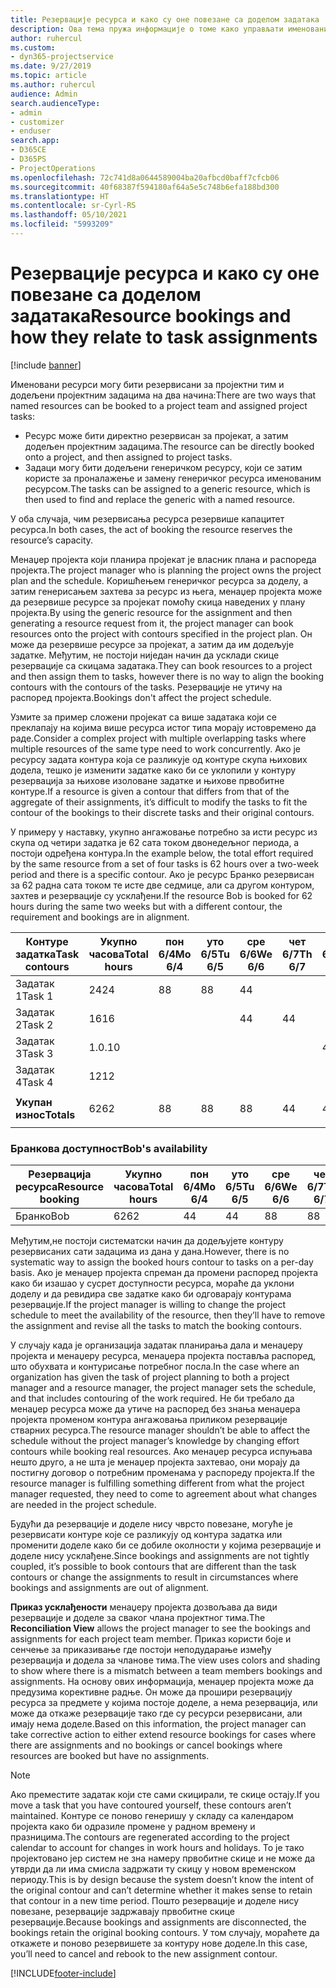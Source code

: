 ```yaml
---
title: Резервације ресурса и како су оне повезане са доделом задатака
description: Ова тема пружа информације о томе како управљати именованим ресурсима, резервацијама ресурса и доделама задатака, као и какав је њихов међусобни однос.
author: ruhercul
ms.custom:
- dyn365-projectservice
ms.date: 9/27/2019
ms.topic: article
ms.author: ruhercul
audience: Admin
search.audienceType:
- admin
- customizer
- enduser
search.app:
- D365CE
- D365PS
- ProjectOperations
ms.openlocfilehash: 72c741d8a0644589004ba20afbcd0baff7cfcb06
ms.sourcegitcommit: 40f68387f594180af64a5e5c748b6efa188bd300
ms.translationtype: HT
ms.contentlocale: sr-Cyrl-RS
ms.lasthandoff: 05/10/2021
ms.locfileid: "5993209"
---
```

# <a name="resource-bookings-and-how-they-relate-to-task-assignments"></a><span data-ttu-id="dea89-103">Резервације ресурса и како су оне повезане са доделом задатака</span><span class="sxs-lookup"><span data-stu-id="dea89-103">Resource bookings and how they relate to task assignments</span></span>

[!include [banner](../includes/psa-now-project-operations.md)]

<span data-ttu-id="dea89-104">Именовани ресурси могу бити резервисани за пројектни тим и додељени пројектним задацима на два начина:</span><span class="sxs-lookup"><span data-stu-id="dea89-104">There are two ways that named resources can be booked to a project team and assigned project tasks:</span></span>

- <span data-ttu-id="dea89-105">Ресурс може бити директно резервисан за пројекат, а затим додељен пројектним задацима.</span><span class="sxs-lookup"><span data-stu-id="dea89-105">The resource can be directly booked onto a project, and then assigned to project tasks.</span></span>
- <span data-ttu-id="dea89-106">Задаци могу бити додељени генеричком ресурсу, који се затим користе за проналажење и замену генеричког ресурса именованим ресурсом.</span><span class="sxs-lookup"><span data-stu-id="dea89-106">The tasks can be assigned to a generic resource, which is then used to find and replace the generic with a named resource.</span></span> 

<span data-ttu-id="dea89-107">У оба случаја, чим резервисања ресурса резервише капацитет ресурса.</span><span class="sxs-lookup"><span data-stu-id="dea89-107">In both cases, the act of booking the resource reserves the resource’s capacity.</span></span>

<span data-ttu-id="dea89-108">Менаџер пројекта који планира пројекат је власник плана и распореда пројекта.</span><span class="sxs-lookup"><span data-stu-id="dea89-108">The project manager who is planning the project owns the project plan and the schedule.</span></span> <span data-ttu-id="dea89-109">Коришћењем генеричког ресурса за доделу, а затим генерисањем захтева за ресурс из њега, менаџер пројекта може да резервише ресурсе за пројекат помоћу скица наведених у плану пројекта.</span><span class="sxs-lookup"><span data-stu-id="dea89-109">By using the generic resource for the assignment and then generating a resource request from it, the project manager can book resources onto the project with contours specified in the project plan.</span></span> <span data-ttu-id="dea89-110">Он може да резервише ресурсе за пројекат, а затим да им додељује задатке. Међутим, не постоји ниједан начин да усклади скице резервације са скицама задатака.</span><span class="sxs-lookup"><span data-stu-id="dea89-110">They can book resources to a project and then assign them to tasks, however there is no way to align the booking contours with the contours of the tasks.</span></span> <span data-ttu-id="dea89-111">Резервације не утичу на распоред пројекта.</span><span class="sxs-lookup"><span data-stu-id="dea89-111">Bookings don't affect the project schedule.</span></span>

<span data-ttu-id="dea89-112">Узмите за пример сложени пројекат са више задатака који се преклапају на којима више ресурса истог типа морају истовремено да раде.</span><span class="sxs-lookup"><span data-stu-id="dea89-112">Consider a complex project with multiple overlapping tasks where multiple resources of the same type need to work concurrently.</span></span> <span data-ttu-id="dea89-113">Ако је ресурсу задата контура која се разликује од контуре скупа њихових додела, тешко је изменити задатке како би се уклопили у контуру резервација за њихове изоловане задатке и њихове првобитне контуре.</span><span class="sxs-lookup"><span data-stu-id="dea89-113">If a resource is given a contour that differs from that of the aggregate of their assignments, it’s difficult to modify the tasks to fit the contour of the bookings to their discrete tasks and their original contours.</span></span>

<span data-ttu-id="dea89-114">У примеру у наставку, укупно ангажовање потребно за исти ресурс из скупа од четири задатка је 62 сата током двонедељног периода, а постоји одређена контура.</span><span class="sxs-lookup"><span data-stu-id="dea89-114">In the example below, the total effort required by the same resource from a set of four tasks is 62 hours over a two-week period and there is a specific contour.</span></span> <span data-ttu-id="dea89-115">Ако је ресурс Бранко резервисан за 62 радна сата током те исте две седмице, али са другом контуром, захтев и резервације су усклађени.</span><span class="sxs-lookup"><span data-stu-id="dea89-115">If the resource Bob is booked for 62 hours during the same two weeks but with a different contour, the requirement and bookings are in alignment.</span></span>

| <span data-ttu-id="dea89-116">**Контуре задатка**</span><span class="sxs-lookup"><span data-stu-id="dea89-116">**Task contours**</span></span>    | <span data-ttu-id="dea89-117">**Укупно часова**</span><span class="sxs-lookup"><span data-stu-id="dea89-117">**Total hours**</span></span> | <span data-ttu-id="dea89-118">пон 6/4</span><span class="sxs-lookup"><span data-stu-id="dea89-118">Mo 6/4</span></span> | <span data-ttu-id="dea89-119">уто 6/5</span><span class="sxs-lookup"><span data-stu-id="dea89-119">Tu 6/5</span></span> | <span data-ttu-id="dea89-120">сре 6/6</span><span class="sxs-lookup"><span data-stu-id="dea89-120">We 6/6</span></span> | <span data-ttu-id="dea89-121">чет 6/7</span><span class="sxs-lookup"><span data-stu-id="dea89-121">Th 6/7</span></span> | <span data-ttu-id="dea89-122">пет 6/8</span><span class="sxs-lookup"><span data-stu-id="dea89-122">Fr 6/8</span></span> | <span data-ttu-id="dea89-123">суб 6/9</span><span class="sxs-lookup"><span data-stu-id="dea89-123">Sa 6/9</span></span> | <span data-ttu-id="dea89-124">не 6/10</span><span class="sxs-lookup"><span data-stu-id="dea89-124">Su 6/10</span></span> | <span data-ttu-id="dea89-125">пон 6/11</span><span class="sxs-lookup"><span data-stu-id="dea89-125">Mo 6/11</span></span> | <span data-ttu-id="dea89-126">уто 6/12</span><span class="sxs-lookup"><span data-stu-id="dea89-126">Tu 6/12</span></span> | <span data-ttu-id="dea89-127">сре 6/13</span><span class="sxs-lookup"><span data-stu-id="dea89-127">We 6/13</span></span> | <span data-ttu-id="dea89-128">чет 6/14</span><span class="sxs-lookup"><span data-stu-id="dea89-128">Th 6/14</span></span> | <span data-ttu-id="dea89-129">пет 6/15</span><span class="sxs-lookup"><span data-stu-id="dea89-129">Fr 6/15</span></span> |
|----------------------|-----------------|--------|--------|--------|--------|--------|--------|---------|---------|---------|---------|---------|---------|
| <span data-ttu-id="dea89-130">Задатак 1</span><span class="sxs-lookup"><span data-stu-id="dea89-130">Task 1</span></span>               | <span data-ttu-id="dea89-131">24</span><span class="sxs-lookup"><span data-stu-id="dea89-131">24</span></span>              | <span data-ttu-id="dea89-132">8</span><span class="sxs-lookup"><span data-stu-id="dea89-132">8</span></span>      | <span data-ttu-id="dea89-133">8</span><span class="sxs-lookup"><span data-stu-id="dea89-133">8</span></span>      | <span data-ttu-id="dea89-134">4</span><span class="sxs-lookup"><span data-stu-id="dea89-134">4</span></span>      |        |        |        |         |         |         | <span data-ttu-id="dea89-135">4</span><span class="sxs-lookup"><span data-stu-id="dea89-135">4</span></span>       |         |         |
| <span data-ttu-id="dea89-136">Задатак 2</span><span class="sxs-lookup"><span data-stu-id="dea89-136">Task 2</span></span>               | <span data-ttu-id="dea89-137">16</span><span class="sxs-lookup"><span data-stu-id="dea89-137">16</span></span>              |        |        | <span data-ttu-id="dea89-138">4</span><span class="sxs-lookup"><span data-stu-id="dea89-138">4</span></span>      | <span data-ttu-id="dea89-139">4</span><span class="sxs-lookup"><span data-stu-id="dea89-139">4</span></span>      |        |        |         | <span data-ttu-id="dea89-140">8</span><span class="sxs-lookup"><span data-stu-id="dea89-140">8</span></span>       |         |         |         |         |
| <span data-ttu-id="dea89-141">Задатак 3</span><span class="sxs-lookup"><span data-stu-id="dea89-141">Task 3</span></span>               | <span data-ttu-id="dea89-142">1.0.</span><span class="sxs-lookup"><span data-stu-id="dea89-142">10</span></span>              |        |        |        |        | <span data-ttu-id="dea89-143">4</span><span class="sxs-lookup"><span data-stu-id="dea89-143">4</span></span>      |        |         |         | <span data-ttu-id="dea89-144">4</span><span class="sxs-lookup"><span data-stu-id="dea89-144">4</span></span>       |         | <span data-ttu-id="dea89-145">2</span><span class="sxs-lookup"><span data-stu-id="dea89-145">2</span></span>       |         |
| <span data-ttu-id="dea89-146">Задатак 4</span><span class="sxs-lookup"><span data-stu-id="dea89-146">Task 4</span></span>               | <span data-ttu-id="dea89-147">12</span><span class="sxs-lookup"><span data-stu-id="dea89-147">12</span></span>              |        |        |        |        |        |        |         |         |         | <span data-ttu-id="dea89-148">4</span><span class="sxs-lookup"><span data-stu-id="dea89-148">4</span></span>       |         | <span data-ttu-id="dea89-149">8</span><span class="sxs-lookup"><span data-stu-id="dea89-149">8</span></span>       |
|                      |                 |        |        |        |        |        |        |         |         |         |         |         |         |
| <span data-ttu-id="dea89-150">**Укупан износ**</span><span class="sxs-lookup"><span data-stu-id="dea89-150">**Totals**</span></span>           | <span data-ttu-id="dea89-151">62</span><span class="sxs-lookup"><span data-stu-id="dea89-151">62</span></span>              | <span data-ttu-id="dea89-152">8</span><span class="sxs-lookup"><span data-stu-id="dea89-152">8</span></span>      | <span data-ttu-id="dea89-153">8</span><span class="sxs-lookup"><span data-stu-id="dea89-153">8</span></span>      | <span data-ttu-id="dea89-154">8</span><span class="sxs-lookup"><span data-stu-id="dea89-154">8</span></span>      | <span data-ttu-id="dea89-155">4</span><span class="sxs-lookup"><span data-stu-id="dea89-155">4</span></span>      | <span data-ttu-id="dea89-156">4</span><span class="sxs-lookup"><span data-stu-id="dea89-156">4</span></span>      |        |         | <span data-ttu-id="dea89-157">8</span><span class="sxs-lookup"><span data-stu-id="dea89-157">8</span></span>       | <span data-ttu-id="dea89-158">4</span><span class="sxs-lookup"><span data-stu-id="dea89-158">4</span></span>       | <span data-ttu-id="dea89-159">8</span><span class="sxs-lookup"><span data-stu-id="dea89-159">8</span></span>       | <span data-ttu-id="dea89-160">2</span><span class="sxs-lookup"><span data-stu-id="dea89-160">2</span></span>       | <span data-ttu-id="dea89-161">8</span><span class="sxs-lookup"><span data-stu-id="dea89-161">8</span></span>       |
|                      |                 |        |        |        |        |        |        |         |         |         |         |

### <a name="bobs-availability"></a><span data-ttu-id="dea89-162">Бранкова доступност</span><span class="sxs-lookup"><span data-stu-id="dea89-162">Bob's availability</span></span>
| <span data-ttu-id="dea89-163">**Резервација   ресурса**</span><span class="sxs-lookup"><span data-stu-id="dea89-163">**Resource   booking**</span></span> | <span data-ttu-id="dea89-164">**Укупно часова**</span><span class="sxs-lookup"><span data-stu-id="dea89-164">**Total hours**</span></span> | <span data-ttu-id="dea89-165">пон 6/4</span><span class="sxs-lookup"><span data-stu-id="dea89-165">Mo 6/4</span></span> | <span data-ttu-id="dea89-166">уто 6/5</span><span class="sxs-lookup"><span data-stu-id="dea89-166">Tu 6/5</span></span> | <span data-ttu-id="dea89-167">сре 6/6</span><span class="sxs-lookup"><span data-stu-id="dea89-167">We 6/6</span></span> | <span data-ttu-id="dea89-168">чет 6/7</span><span class="sxs-lookup"><span data-stu-id="dea89-168">Th 6/7</span></span> | <span data-ttu-id="dea89-169">пет 6/8</span><span class="sxs-lookup"><span data-stu-id="dea89-169">Fr 6/8</span></span> | <span data-ttu-id="dea89-170">суб 6/9</span><span class="sxs-lookup"><span data-stu-id="dea89-170">Sa 6/9</span></span> | <span data-ttu-id="dea89-171">не 6/10</span><span class="sxs-lookup"><span data-stu-id="dea89-171">Su 6/10</span></span> | <span data-ttu-id="dea89-172">пон 6/11</span><span class="sxs-lookup"><span data-stu-id="dea89-172">Mo 6/11</span></span> | <span data-ttu-id="dea89-173">уто 6/12</span><span class="sxs-lookup"><span data-stu-id="dea89-173">Tu 6/12</span></span> | <span data-ttu-id="dea89-174">сре 6/13</span><span class="sxs-lookup"><span data-stu-id="dea89-174">We 6/13</span></span> | <span data-ttu-id="dea89-175">чет 6/14</span><span class="sxs-lookup"><span data-stu-id="dea89-175">Th 6/14</span></span> | <span data-ttu-id="dea89-176">пет 6/15</span><span class="sxs-lookup"><span data-stu-id="dea89-176">Fr 6/15</span></span> |
|------------------------|-----------------|--------|--------|--------|--------|--------|--------|---------|---------|---------|---------|---------|---------|
| <span data-ttu-id="dea89-177">Бранко</span><span class="sxs-lookup"><span data-stu-id="dea89-177">Bob</span></span>                    | <span data-ttu-id="dea89-178">62</span><span class="sxs-lookup"><span data-stu-id="dea89-178">62</span></span>              | <span data-ttu-id="dea89-179">4</span><span class="sxs-lookup"><span data-stu-id="dea89-179">4</span></span>      | <span data-ttu-id="dea89-180">4</span><span class="sxs-lookup"><span data-stu-id="dea89-180">4</span></span>      | <span data-ttu-id="dea89-181">8</span><span class="sxs-lookup"><span data-stu-id="dea89-181">8</span></span>      | <span data-ttu-id="dea89-182">8</span><span class="sxs-lookup"><span data-stu-id="dea89-182">8</span></span>      | <span data-ttu-id="dea89-183">8</span><span class="sxs-lookup"><span data-stu-id="dea89-183">8</span></span>      |        |         | <span data-ttu-id="dea89-184">4</span><span class="sxs-lookup"><span data-stu-id="dea89-184">4</span></span>       | <span data-ttu-id="dea89-185">4</span><span class="sxs-lookup"><span data-stu-id="dea89-185">4</span></span>       | <span data-ttu-id="dea89-186">8</span><span class="sxs-lookup"><span data-stu-id="dea89-186">8</span></span>       | <span data-ttu-id="dea89-187">8</span><span class="sxs-lookup"><span data-stu-id="dea89-187">8</span></span>       | <span data-ttu-id="dea89-188">6</span><span class="sxs-lookup"><span data-stu-id="dea89-188">6</span></span>       |

<span data-ttu-id="dea89-189">Међутим,не постоји систематски начин да додељујете контуру резервисаних сати задацима из дана у дана.</span><span class="sxs-lookup"><span data-stu-id="dea89-189">However, there is no systematic way to assign the booked hours contour to tasks on a per-day basis.</span></span> <span data-ttu-id="dea89-190">Ако је менаџер пројекта спреман да промени распоред пројекта како би изашао у сусрет доступности ресурса, мораће да уклони доделу и да ревидира све задатке како би одговарају контурама резервације.</span><span class="sxs-lookup"><span data-stu-id="dea89-190">If the project manager is willing to change the project schedule to meet the availability of the resource, then they’ll have to remove the assignment and revise all the tasks to match the booking contours.</span></span>

<span data-ttu-id="dea89-191">У случају када је организација задатак планирања дала и менаџеру пројекта и менаџеру ресурса, менаџера пројекта поставља распоред, што обухвата и контурисање потребног посла.</span><span class="sxs-lookup"><span data-stu-id="dea89-191">In the case where an organization has given the task of project planning to both a project manager and a resource manager, the project manager sets the schedule, and that includes contouring of the work required.</span></span> <span data-ttu-id="dea89-192">Не би требало да менаџер ресурса може да утиче на распоред без знања менаџера пројекта променом контура ангажовања приликом резервације стварних ресурса.</span><span class="sxs-lookup"><span data-stu-id="dea89-192">The resource manager shouldn’t be able to affect the schedule without the project manager’s knowledge by changing effort contours while booking real resources.</span></span> <span data-ttu-id="dea89-193">Ако менаџер ресурса испуњава нешто друго, а не шта је менаџер пројекта захтевао, они морају да постигну договор о потребним променама у распореду пројекта.</span><span class="sxs-lookup"><span data-stu-id="dea89-193">If the resource manager is fulfilling something different from what the project manager requested, they need to come to agreement about what changes are needed in the project schedule.</span></span>

<span data-ttu-id="dea89-194">Будући да резервације и доделе нису чврсто повезане, могуће је резервисати контуре које се разликују од контура задатка или променити доделе како би се добиле околности у којима резервације и доделе нису усклађене.</span><span class="sxs-lookup"><span data-stu-id="dea89-194">Since bookings and assignments are not tightly coupled, it’s possible to book contours that are different than the task contours or change the assignments to result in circumstances where bookings and assignments are out of alignment.</span></span>

<span data-ttu-id="dea89-195">**Приказ усклађености** менаџеру пројекта дозвољава да види резервације и доделе за сваког члана пројектног тима.</span><span class="sxs-lookup"><span data-stu-id="dea89-195">The **Reconciliation View** allows the project manager to see the bookings and assignments for each project team member.</span></span> <span data-ttu-id="dea89-196">Приказ користи боје и сенчење за приказивање где постоји неподударање између резервација и додела за чланове тима.</span><span class="sxs-lookup"><span data-stu-id="dea89-196">The view uses colors and shading to show where there is a mismatch between a team members bookings and assignments.</span></span> <span data-ttu-id="dea89-197">На основу ових информација, менаџер пројекта може да предузима корективне радње. Он може да прошири резервацију ресурса за предмете у којима постоје доделе, а нема резервација, или може да откаже резервације тако где су ресурси резервисани, али имају нема доделе.</span><span class="sxs-lookup"><span data-stu-id="dea89-197">Based on this information, the project manager can take corrective action to either extend resource bookings for cases where there are assignments and no bookings or cancel bookings where resources are booked but have no assignments.</span></span>

> [!NOTE]
> <span data-ttu-id="dea89-198">Ако преместите задатак који сте сами скицирали, те скице остају.</span><span class="sxs-lookup"><span data-stu-id="dea89-198">If you move a task that you have contoured yourself, these contours aren’t maintained.</span></span> <span data-ttu-id="dea89-199">Контуре се поново генеришу у складу са календаром пројекта како би одразиле промене у радном времену и празницима.</span><span class="sxs-lookup"><span data-stu-id="dea89-199">The contours are regenerated according to the project calendar to account for changes in work hours and holidays.</span></span> <span data-ttu-id="dea89-200">То је тако пројектовано јер систем не зна намеру првобитне скице и не може да утврди да ли има смисла задржати ту скицу у новом временском периоду.</span><span class="sxs-lookup"><span data-stu-id="dea89-200">This is by design because the system doesn’t know the intent of the original contour and can’t determine whether it makes sense to retain that contour in a new time period.</span></span> <span data-ttu-id="dea89-201">Пошто резервације и доделе нису повезане, резервације задржавају првобитне скице резервације.</span><span class="sxs-lookup"><span data-stu-id="dea89-201">Because bookings and assignments are disconnected, the bookings retain the original booking contours.</span></span> <span data-ttu-id="dea89-202">У том случају, мораћете да откажете и поново резервишете за контуру нове доделе.</span><span class="sxs-lookup"><span data-stu-id="dea89-202">In this case, you’ll need to cancel and rebook to the new assignment contour.</span></span>



[!INCLUDE[footer-include](../includes/footer-banner.md)]